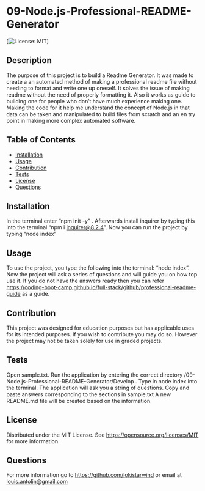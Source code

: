 # 09-Node.js-Professional-README-Generator
  [![License: MIT](https://img.shields.io/badge/License-MIT-yellow.svg)]
  ## Description
  The purpose of this project is to build a Readme Generator. It was made to create a an automated method of making a professional readme file without needing to format and write one up oneself. It solves the issue of making readme without the need of properly formatting it. Also it works as guide to building one for people who don’t have much experience making one. Making the code for it help me understand the concept of Node.js in that data can be taken and manipulated to build files from scratch and an en try point in making more complex automated software.

  ## Table of Contents
  - [Installation](#Installation)
  - [Usage](#Usage)
  - [Contribution](#Contribution)
  - [Tests](#Tests)
  - [License](#license)
  - [Questions](#Questions)

  ## Installation
  In the terminal enter “npm init -y” . Afterwards install inquirer by typing this into the terminal “npm i inquirer@8.2.4”. Now you can run the project by typing “node index”

  ## Usage
  To use the project, you type the following into the terminal: “node index”. Now the project will ask a series of questions and will guide you on how top use it. If you do not have the answers ready then you can refer https://coding-boot-camp.github.io/full-stack/github/professional-readme-guide as a guide.

  ## Contribution
  This project was designed for education purposes but has applicable uses for its intended purposes. If you wish to contribute you may do so. However the project may not be taken solely for use in graded projects.

  ## Tests
  Open sample.txt. Run the application by entering the correct directory /09-Node.js-Professional-README-Generator/Develop . Type in node index into the terminal. The application will ask you a string of questions. Copy and paste answers corresponding to the sections in sample.txt A new README.md file will be created based on the information.

  ## License
  Distributed under the MIT License. See https://opensource.org/licenses/MIT for more information.

  ## Questions
  For more information go to https://github.com/lokistarwind or email at louis.antolin@gmail.com 
